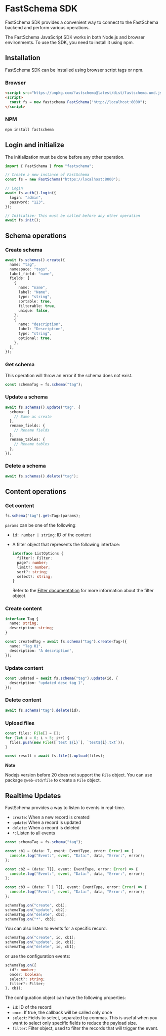 # FastSchema SDK

FastSchema SDK provides a convenient way to connect to the FastSchema backend and perform various operations.

The FastSchema JavaScript SDK works in both Node.js and browser environments. To use the SDK, you need to install it using npm.

## Installation

FastSchema SDK can be installed using browser script tags or npm.

### Browser

```html
<script src="https://unpkg.com/fastschema@latest/dist/fastschema.umd.js"></script>
<script>
  const fs = new fastschema.FastSchema("http://localhost:8000");
</script>
```

### NPM

```bash
npm install fastschema
```

## Login and initialize

The initialization must be done before any other operation.

```typescript
import { FastSchema } from "fastschema";

// Create a new instance of FastSchema
const fs = new FastSchema("https://localhost:8000");

// Login
await fs.auth().login({
  login: "admin",
  password: "123",
});

// Initialize: This must be called before any other operation
await fs.init();
```

## Schema operations

### Create schema

```typescript
await fs.schemas().create({
  name: "tag",
  namespace: "tags",
  label_field: "name",
  fields: [
    {
      name: "name",
      label: "Name",
      type: "string",
      sortable: true,
      filterable: true,
      unique: false,
    },
    {
      name: "description",
      label: "Description",
      type: "string",
      optional: true,
    },
  ],
});
```

### Get schema

This operation will throw an error if the schema does not exist.

```typescript
const schemaTag = fs.schema("tag");
```

### Update a schema

```typescript
await fs.schemas().update("tag", {
  schema: {
    // Same as create
  },
  rename_fields: {
    // Rename fields
  },
  rename_tables: {
    // Rename tables
  },
});
```

### Delete a schema

```typescript
await fs.schemas().delete("tag");
```

## Content operations

### Get content

```typescript
fs.schema("tag").get<Tag>(params);
```

`params` can be one of the following:

- `id: number | string`: ID of the content

- A filter object that represents the following interface:

  ```typescript
  interface ListOptions {
    filter?: Filter;
    page?: number;
    limit?: number;
    sort?: string;
    select?: string;
  }
  ```

  Refer to the [Filter documentation](https://fastschema.com/docs/headless-cms/list-records.html#filter) for more information about the filter object.

### Create content

```typescript
interface Tag {
  name: string;
  description: string;
}

const createdTag = await fs.schema("tag").create<Tag>({
  name: "Tag 01",
  description: "A description",
});
```

### Update content

```typescript
const updated = await fs.schema("tag").update(id, {
  description: "updated desc tag 1",
});
```

### Delete content

```typescript
await fs.schema("tag").delete(id);
```

### Upload files

```typescript
const files: File[] = [];
for (let i = 0; i < 5; i++) {
  files.push(new File([`test ${i}`], `test${i}.txt`));
}

const result = await fs.file().upload(files);
```

**Note**

Nodejs version before 20 does not support the `File` object.
You can use package `@web-std/file` to create a `File` object.

## Realtime Updates

FastSchema provides a way to listen to events in real-time.

- `create`: When a new record is created
- `update`: When a record is updated
- `delete`: When a record is deleted
- `*`: Listen to all events

```typescript
const schemaTag = fs.schema("tag");

const cb1 = (data: T, event: EventType, error: Error) => {
  console.log("Event:", event, "Data:", data, "Error:", error);
};

const cb2 = (data: T[], event: EventType, error: Error) => {
  console.log("Event:", event, "Data:", data, "Error:", error);
};

const cb3 = (data: T | T[], event: EventType, error: Error) => {
  console.log("Event:", event, "Data:", data, "Error:", error);
};

schemaTag.on("create", cb1);
schemaTag.on("update", cb2);
schemaTag.on("delete", cb2);
schemaTag.on("*", cb3);
```

You can also listen to events for a specific record.

```typescript
schemaTag.on("create", id, cb1);
schemaTag.on("update", id, cb1);
schemaTag.on("delete", id, cb1);
```

or use the configuration events:

```typescript
schemaTag.on({
  id?: number;
  once?: boolean;
  select?: string;
  filter?: Filter;
}, cb1);
```

The configuration object can have the following properties:

- `id`: ID of the record
- `once`: If true, the callback will be called only once
- `select`: Fields to select, separated by commas. This is useful when you want to select only specific fields to reduce the payload size.
- `filter`: Filter object, used to filter the records that will trigger the event.
